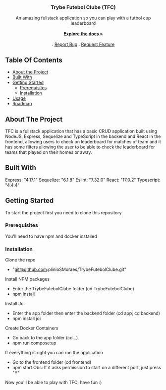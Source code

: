 <br/>
<p align="center">
  <h3 align="center">Trybe Futebol Clube (TFC)</h3>

  <p align="center">
    An amazing fullstack application so you can play with a futbol cup leaderboard
    <br/>
    <br/>
    <a href="https://github.com/plinioSMoraes/TrybeFutebolClube"><strong>Explore the docs »</strong></a>
    <br/>
    <br/>
    .
    <a href="https://github.com/plinioSMoraes/TrybeFutebolClube/issues">Report Bug</a>
    .
    <a href="https://github.com/plinioSMoraes/TrybeFutebolClube/issues">Request Feature</a>
  </p>
</p>

## Table Of Contents

* [About the Project](#about-the-project)
* [Built With](#built-with)
* [Getting Started](#getting-started)
  * [Prerequisites](#prerequisites)
  * [Installation](#installation)
* [Usage](#usage)
* [Roadmap](#roadmap)


## About The Project
TFC is a fullstack application that has a basic CRUD application built using NodeJS, Express, Sequelize and TypeScript in the backend and React in the frontend, allowing users to check on leaderboard for matches of team and it has some filters allowing the user to be able to check the leaderboard for teams that played on their homes or away. 

## Built With

Express: "4.17.1"
Sequelize: "6.1.8"
Eslint: "7.32.0"
React: "17.0.2"
Typescript: "4.4.4"

## Getting Started

To start the project first you need to clone this repository

### Prerequisites

You'll need to have npm and docker installed

### Installation

Clone the repo
  - "git@github.com:plinioSMoraes/TrybeFutebolClube.git"

Install NPM packages
  - Enter the TrybeFutebolClube folder (cd TrybeFutebolClube)
  - npm install

Install Joi
  - Enter the app folder then enter the backend folder (cd app; cd backend)
  - npm install joi

Create Docker Containers
  - Go back to the app folder (cd ..)
  - npm run compose:up

If everything is right you can run the application 
  - Go to the frontend folder (cd frontend)
  - npm start
Obs: If it asks permission to start on a different port, just press "Y"

Now you'll be able to play with TFC, have fun :)
